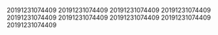 20191231074409
20191231074409
20191231074409
20191231074409
20191231074409
20191231074409
20191231074409
20191231074409
20191231074409
